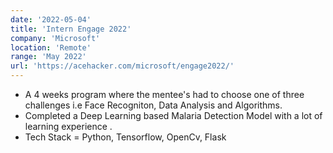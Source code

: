 ```yaml
---
date: '2022-05-04'
title: 'Intern Engage 2022'
company: 'Microsoft'
location: 'Remote'
range: 'May 2022'
url: 'https://acehacker.com/microsoft/engage2022/'
---
```


- A 4 weeks program where the mentee's had to choose one of three challenges i.e Face Recogniton, Data Analysis and Algorithms.
- Completed a Deep Learning based Malaria Detection Model with a lot of learning experience .
- Tech Stack = Python, Tensorflow, OpenCv, Flask